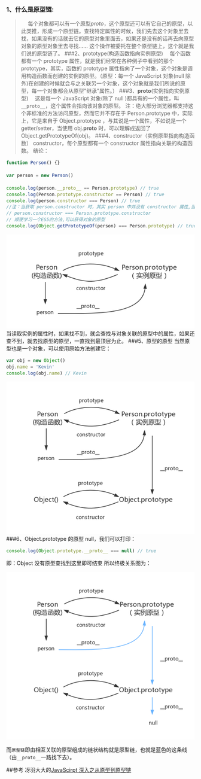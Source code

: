 ### 1、什么是原型链:

> &emsp; 每个对象都可以有一个原型*proto*，这个原型还可以有它自己的原型，以此类推，形成一个原型链。查找特定属性的时候，我们先去这个对象里去找，如果没有的话就去它的原型对象里面去，如果还是没有的话再去向原型对象的原型对象里去寻找...... 这个操作被委托在整个原型链上，这个就是我们说的原型链了。
> ###2、prototype(构造函数指向实例原型)
> &emsp;每个函数都有一个 prototype 属性，就是我们经常在各种例子中看到的那个 prototype，其实，函数的 prototype 属性指向了一个对象，这个对象是调用构造函数而创建的实例的原型。（原型：每一个 JavaScript 对象(null 除外)在创建的时候就会与之关联另一个对象，这个对象就是我们所说的原型，每一个对象都会从原型"继承"属性。）
> ###3、**proto**(实例指向实例原型)
> &emsp;这是每一个 JavaScript 对象(除了 null )都具有的一个属性，叫`__proto__`，这个属性会指向该对象的原型。
> 注：绝大部分浏览器都支持这个非标准的方法访问原型，然而它并不存在于 Person.prototype 中，实际上，它是来自于 Object.prototype ，与其说是一个属性，不如说是一个 getter/setter，当使用 obj.**proto** 时，可以理解成返回了 Object.getPrototypeOf(obj)。
> ###4、constructor（实例原型指向构造函数）
> constructor，每个原型都有一个 constructor 属性指向关联的构造函数。
> 结论：

```js
function Person() {}

var person = new Person()

console.log(person.__proto__ == Person.prototype) // true
console.log(Person.prototype.constructor == Person) // true
console.log(person.constructor === Person) // true
//注：当获取 person.constructor 时，其实 person 中并没有 constructor 属性,当不能读取到constructor 属性时，会从 person 的原型也就是 Person.prototype 中读取，正好原型中有该属性，即
// person.constructor === Person.prototype.constructor
// 顺便学习一个ES5的方法,可以获得对象的原型
console.log(Object.getPrototypeOf(person) === Person.prototype) // true
```

![prototype3.png](../image/8098504-0b3bccad352212c7.png)
当读取实例的属性时，如果找不到，就会查找与对象关联的原型中的属性，如果还查不到，就去找原型的原型，一直找到最顶层为止。
###5、原型的原型
当然原型也是一个对象，可以使用原始方法创建它：

```js
var obj = new Object()
obj.name = 'Kevin'
console.log(obj.name) // Kevin
```

![prototype4.png](../image/8098504-9517c5b24484510d.png)
###6、Object.prototype 的原型
null，我们可以打印：

```js
console.log(Object.prototype.__proto__ === null) // true
```

即：Object 没有原型查找到这里即可结束
所以终极关系图为：

![prototype5.png](../image/8098504-24f8a233643ad186.png)

而`原型链`即由相互关联的原型组成的链状结构就是原型链，也就是蓝色的这条线（由`__proto__`一路找下去）。

##参考
冴羽大大的[JavaScirpt 深入之从原型到原型链](https://github.com/mqyqingfeng/Blog/issues/2)
